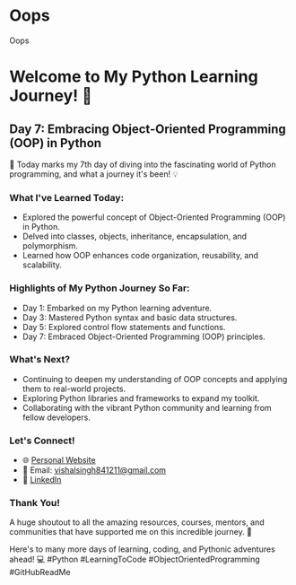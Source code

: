 # Oops
 Oops 
# Welcome to My Python Learning Journey! 🐍

## Day 7: Embracing Object-Oriented Programming (OOP) in Python

🚀 Today marks my 7th day of diving into the fascinating world of Python programming, and what a journey it's been! 💡

### What I've Learned Today:
- Explored the powerful concept of Object-Oriented Programming (OOP) in Python.
- Delved into classes, objects, inheritance, encapsulation, and polymorphism.
- Learned how OOP enhances code organization, reusability, and scalability.

### Highlights of My Python Journey So Far:
- Day 1: Embarked on my Python learning adventure.
- Day 3: Mastered Python syntax and basic data structures.
- Day 5: Explored control flow statements and functions.
- Day 7: Embraced Object-Oriented Programming (OOP) principles.

### What's Next?
- Continuing to deepen my understanding of OOP concepts and applying them to real-world projects.
- Exploring Python libraries and frameworks to expand my toolkit.
- Collaborating with the vibrant Python community and learning from fellow developers.

### Let's Connect!
- 🌐 [Personal Website](https://singh-3d-portfolio.netlify.app/)
- 📧 Email: vishalsingh841211@gmail.com
- 💼 [LinkedIn](http://www.linkedin.com/in/vishalvs7)

### Thank You!
A huge shoutout to all the amazing resources, courses, mentors, and communities that have supported me on this incredible journey. 🙌

Here's to many more days of learning, coding, and Pythonic adventures ahead! 💻 #Python #LearningToCode #ObjectOrientedProgramming #GitHubReadMe
